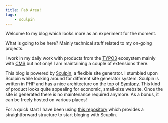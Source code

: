```yaml
---
title: Fab Area!
tags:
    - sculpin
---
```


Welcome to my blog which looks more as an experiment for the moment.

What is going to be here? Mainly technical stuff related to my on-going projects.

I work in my daily work with products from the [TYPO3][1] ecosystem mainly with [CMS][2] but not only!
I am maintaining a couple of extensions there.

This blog is powered by [Sculpin][3], a flexible site generator. I stumbled upon Sculpin while looking around for different site generator system.
Sculpin is written in PHP and has a nice architecture on the top of [Symfony][4].
This kind of product looks quite appealing for economic, small-size website. Once the site is generated there
is no maintenance required anymore. As a bonus, it can be freely hosted on various places!

For a quick start I have been using [this repository][5] which provides a straightforward structure to start bloging with Scuplin.


[1]:http://typo3.org/
[2]:http://composer.typo3.org/
[3]:https://sculpin.io/
[4]:http://symfony.com/
[5]:https://github.com/sculpin/sculpin-blog-skeleton.git